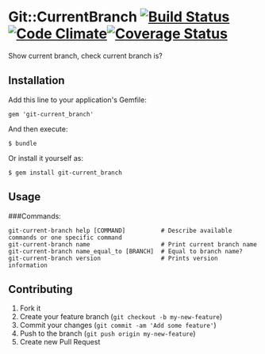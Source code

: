 # Git::CurrentBranch [![Build Status](https://api.travis-ci.org/sanemat/git-current_branch.png?branch=master)](https://travis-ci.org/sanemat/git-current_branch)[![Code Climate](https://codeclimate.com/github/sanemat/git-current_branch.png)](https://codeclimate.com/github/sanemat/git-current_branch)[![Coverage Status](https://coveralls.io/repos/sanemat/git-current_branch/badge.png?branch=master)](https://coveralls.io/r/sanemat/git-current_branch)

Show current branch, check current branch is?


## Installation

Add this line to your application's Gemfile:

    gem 'git-current_branch'

And then execute:

    $ bundle

Or install it yourself as:

    $ gem install git-current_branch

## Usage

###Commands:

    git-current-branch help [COMMAND]          # Describe available commands or one specific command
    git-current-branch name                    # Print current branch name
    git-current-branch name_equal_to [BRANCH]  # Equal to branch name?
    git-current-branch version                 # Prints version information

## Contributing

1. Fork it
2. Create your feature branch (`git checkout -b my-new-feature`)
3. Commit your changes (`git commit -am 'Add some feature'`)
4. Push to the branch (`git push origin my-new-feature`)
5. Create new Pull Request
